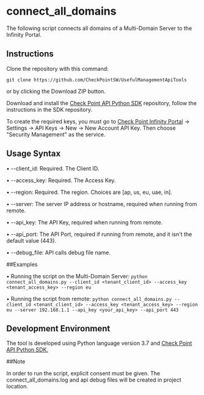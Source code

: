 # connect_all_domains

The following script connects all domains of a Multi-Domain Server to the Infinity Portal.

## Instructions
Clone the repository with this command:
```git
git clone https://github.com/CheckPointSW/UsefulManagementApiTools
```
or by clicking the Download ZIP button. 

Download and install the [Check Point API Python SDK](https://github.com/CheckPointSW/cp_mgmt_api_python_sdk) 
repository, follow the instructions in the SDK repository.

To create the required keys, you must go to [Check Point Infinity Portal](https://portal.checkpoint.com) -> Settings -> API Keys -> New -> New Account API Key.
Then choose "Security Management" as the service.

## Usage Syntax

• --client_id: Required. The Client ID.

• --access_key: Required. The Access Key.

• --region: Required. The region. Choices are [ap, us, eu, uae, in].

• --server: The server IP address or hostname, required when running from remote.

• --api_key: The API Key, required when running from remote.

• --api_port: The API Port, required if running from remote, and it isn't the default value (443).

• --debug_file: API calls debug file name.

##Examples

• Running the script on the Multi-Domain Server:
`python connect_all_domains.py --client_id <tenant_client_id> --access_key <tenant_access_key> --region eu`

• Running the script from remote:
`python connect_all_domains.py --client_id <tenant_client_id> --access_key <tenant_access_key> --region eu --server 192.168.1.1 --api_key <your_api_key> --api_port 443`

## Development Environment

The tool is developed using Python language version 3.7 and [Check Point API Python SDK.](https://github.com/CheckPoint-APIs-Team/cpapi-python-sdk)

##Note

In order to run the script, explicit consent must be given.
The connect_all_domains.log and api debug files will be created in project location.